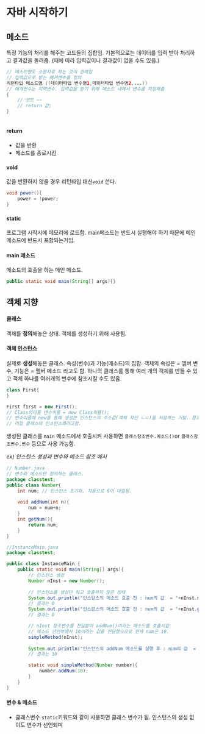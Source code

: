 # 자바 시작하기

## 메소드

특정 기능의 처리를 해주는 코드들의 집합임. 
기본적으로는 데이터를 입력 받아 처리하고 결과값을 돌려줌. (때에 따라 입력값이나 결과값이 없을 수도 있음.)

```java
// 메소드명도 소문자로 하는 것이 관례임
// 입력값으로 받는 매겨변수를 정의
리턴타입 메소드명 ((데이터타입 변수명1,데이터타입 변수명2,...))
// 매개변수는 지역변수. 입력값을 받기 위해 메소드 내에서 변수를 지정해줌
{
	// 코드 ~~
	// return 값;
}
 
```
#### return
- 값을 반환
- 메소드를 종료시킴


#### void
값을 반환하지 않을 경우 리턴타입 대신`void` 쓴다.

```java
void power(){
	power = !power;
}
```

#### static
 프로그램 시작시에 메모리에 로드함.
 main메소드는 반드시 실행해야 하기 때문에 메인메소드에 반드시 포함되는거임.
 

#### main 메소드 

메소드의 호출을 하는 메인 메소드.

```java
public static void main(String[] args){}
```


## 객체 지향

#### 클래스 
객체를 **정의**해놓은 상태. 객체를 생성하기 위해 사용됨.

#### 객체 인스턴스
실제로 **생성**해놓은 클래스. 속성(변수)과 기능(메소드)의 집합. 
객체의 속성은 = 멤버 변수, 기능은 = 멤버 메소드 라고도 함.
하나의 클래스를 통해 여러 개의 객체를 만들 수 있고 객체 하나를 여러개의 변수에 참조시킬 수도 있음.

```java
class First{
}

First f1rst = new First();
// Class의이름 변수이름 = new Class이름();
// 변수이름에 new를 통해 생성한 인스턴스의 주소값(객체 자신 ㄴㄴ)을 저장하는 거임. 참조변수. Class 변수는 4byte의 메모리를 저장해둠.
// 이걸 클래스의 인스턴스화라고함.
```
생성된 클래스를 `main` 메소드에서 호출시켜 사용하면 `클래스참조변수.메소드()`or `클래스참조변수.변수` 등으로 사용 가능함.

*ex) 인스턴스 생성과 변수와 메소드 참조 예시*

```java
// Number.java
// 변수와 메소드만 정의하는 클래스.
package classtest;
public class Number{
	int num; // 인스턴스 초기화. 자동으로 0이 대입됨.
	
	void addNum(int n){
		num = num+n;
	}
	int getNum(){
		return num;
	}
}

//InstanceMain.java
package classtest;

public class InstanceMain {
	public static void main(String[] args){
		// 인스턴스 생성
		Number nInst = new Number();
		
		// 인스턴스를 생성만 하고 호출하지 않은 상태
		System.out.println("인스턴스의 메소드 호출 전 : num의 값  = "+nInst.num);
		// 결과는 0
		System.out.println("인스턴스의 메소드 호출 전 : num의 값  = "+nInst.getNum());
		// 결과는 0

		// nInst 참조변수를 전달받아 addNum()이라는 메소드를 호출시킴.
		// 메소드 선언부에서 10이라는 값을 전달했으므로 현재 num은 10.
		simpleMethod(nInst);
		
		System.out.println("인스턴스의 addNum 메소드를 실행 후 : num의 값  = "+nInst.getNum());
		// 결과는 10

		static void simpleMethod(Number number){
			number.addNum(10);
		}		
	}
}

```

#### 변수 & 메소드


- 클래스변수 
`static`키워드와 같이 사용하면 클래스 변수가 됨. 인스턴스의 생성 없이도 변수가 선언되며
<!--stackedit_data:
eyJoaXN0b3J5IjpbLTExNzI4NzUyNTIsLTEzODMwMTIyNjMsLT
UyMDk1ODQ0NywxMjI5MTc0NTA3LC0xMzczNDk2MTc0LC04NjE2
NDQ5NTYsNzE0MzM4NjAwLDk3NzU3OTM5NSwyNjAyNDgwOTMsMT
AwMzgxNjA1NSwyMDM2Mzk3MTgxLDE5MjYyNDY5NTAsMzgxMTgz
NzI0XX0=
-->